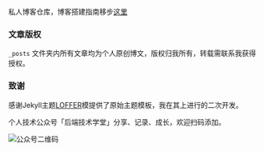 私人博客仓库，博客搭建指南移步[这里](https://github.com/lemonchann/lemonchann.github.io)

### 文章版权

`_posts` 文件夹内所有文章均为个人原创博文，版权归我所有，转载需联系我获得授权。

### 致谢

感谢Jekyll主题[LOFFER](https://fromendworld.github.io/LOFFER/)模提供了原始主题模板，我在其上进行的二次开发。

个人技术公众号「后端技术学堂」分享、记录、成长，欢迎扫码添加。

![公众号二维码](https://upload-images.jianshu.io/upload_images/7842464-15f939ec039690f6.png?imageMogr2/auto-orient/strip%7CimageView2/2/w/1240)

